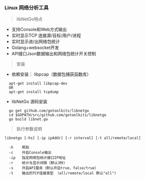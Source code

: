 ### Linux 网络分析工具

> libNetGo特点

- 支持Console和Web方式输出
- 实时显示TCP 连接源/目标/用户/进程
- 实时显示进/出网络包统计
- Golang+websocket开发
- API接口Json数据输出和网络包统计开关控制



> 安装

- 依赖安装：  libpcap（数据包捕获函数库）

```
  apt-get install libpcap-dev
  OR
  apt-get install tcpdump     
```


- libNetGo 源码安装

```
  go get github.com/gotoolkits/libnetgo 
  cd $GOPATH/src/github.com/gotoolkits/libnetgo
  go build libnet.go
```

>  执行参数说明

```
libnetgo [-hs] [-ip ipAddr] [-r interval] [-t all/remote/local]

  -h	帮助
  -c	开启Console输出
  -ip   指定网络包统计接口IP地址
  -r    统计与显示间隔（默认3秒）
  -s	开启API服务（默认开启true，false/true）
  -t    输出的TCP连接类型 （all/remote/local 默认"all")
```